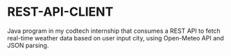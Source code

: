 # REST-API-CLIENT
Java program in my codtech internship that consumes a REST API to fetch real-time weather data based on user input city, using Open-Meteo API and JSON parsing.
